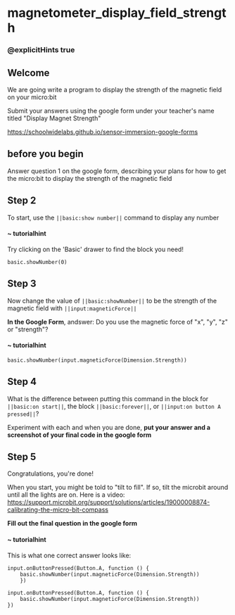 # magnetometer_display_field_strength
### @explicitHints true
 
## Welcome
 
We are going write a program to display the strength of the magnetic field on your micro:bit
 
Submit your answers using the google form under your teacher's name titled "Display Magnet Strength"
 
https://schoolwidelabs.github.io/sensor-immersion-google-forms 

 
## before you begin
 
Answer question 1 on the google form, describing your plans for how to get the micro:bit to display the strength of the magnetic field
 
## Step 2
 
To start, use the ``||basic:show number||`` command to display any number
 
#### ~ tutorialhint
Try clicking on the 'Basic' drawer to find the block you need!
 
```blocks
basic.showNumber(0)
```
 
## Step 3
 
Now change the value of ``||basic:showNumber||`` to be the strength of the magnetic field with ``||input:magneticForce||`` 
 
**In the Google Form**, andswer: Do you use the magnetic force of "x", "y", "z" or "strength"? 
 
#### ~ tutorialhint
```blocks
basic.showNumber(input.magneticForce(Dimension.Strength))
```
 
## Step 4
 
What is the difference between putting this command in the block for ``||basic:on start||``, the block ``||basic:forever||``, or ``||input:on button A pressed||``?
 
Experiment with each and when you are done, **put your answer and a screenshot of your final code in the google form**
 
## Step 5
 
Congratulations, you're done!

When you start, you might be told to "tilt to fill". If so, tilt the microbit around until all the lights are on. Here is a video: https://support.microbit.org/support/solutions/articles/19000008874-calibrating-the-micro-bit-compass 
 
**Fill out the final question in the google form**
 
#### ~ tutorialhint
This is what one correct answer looks like:
```blocks
input.onButtonPressed(Button.A, function () {
    basic.showNumber(input.magneticForce(Dimension.Strength))
    })
```
 
```ghost
input.onButtonPressed(Button.A, function () {
    basic.showNumber(input.magneticForce(Dimension.Strength))
})
```
    
